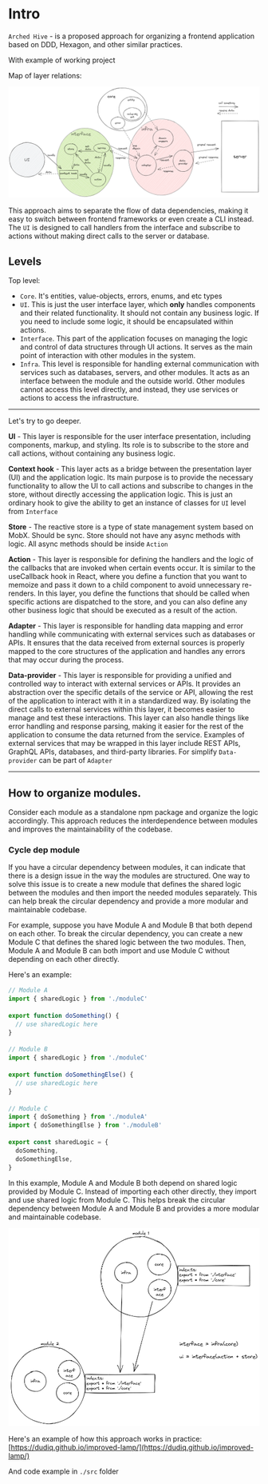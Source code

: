 # Intro

`Arched Hive` - is a proposed approach for organizing a frontend application based on DDD, Hexagon, and other similar practices.

With example of working project

Map of layer relations:

![Scheme](scheme/basic.png 'Basic scheme')

This approach aims to separate the flow of data dependencies, making it easy to switch
between frontend frameworks or even create a CLI instead.
The `UI` is designed to call handlers from the interface and subscribe to actions without
making direct calls to the server or database.

## Levels

Top level:

- `Core`. It's entities, value-objects, errors, enums, and etc types
- `UI`. This is just the user interface layer, which **only** handles components and their related functionality. It should not contain any business logic. If you need to include some logic, it should be encapsulated within actions.
- `Interface`. This part of the application focuses on managing the logic and control of data structures through UI actions. It serves as the main point of interaction with other modules in the system.
- `Infra`. This level is responsible for handling external communication with services such as databases, servers, and other modules. It acts as an interface between the module and the outside world. Other modules cannot access this level directly, and instead, they use services or actions to access the infrastructure.

---

Let's try to go deeper.

**UI** - This layer is responsible for the user interface presentation, including components, markup, and styling.
Its role is to subscribe to the store and call actions, without containing any business logic.

**Context hook** - This layer acts as a bridge between the presentation layer (UI) and the application logic.
Its main purpose is to provide the necessary functionality to allow the UI to call actions and subscribe to changes in the store, without directly accessing the application logic.
This is just an ordinary hook to give the ability to get an instance of classes for `UI` level from `Interface`

**Store** - The reactive store is a type of state management system based on MobX. Should be sync. Store should not have any async methods with logic. All async methods should be inside `Action`

**Action** - This layer is responsible for defining the handlers and the logic of the callbacks that are invoked when certain events occur.
It is similar to the useCallback hook in React, where you define a function that you want to memoize and pass it down to a child component to avoid unnecessary re-renders. In this layer, you define the functions that should be called when specific actions are dispatched to the store, and you can also define any other business logic that should be executed as a result of the action.

**Adapter** - This layer is responsible for handling data mapping and error handling while communicating with external services such as databases or APIs.
It ensures that the data received from external sources is properly mapped to the core structures of the application and handles any errors that may occur during the process.

**Data-provider** - This layer is responsible for providing a unified and controlled way to interact with external services or APIs. It provides an abstraction over the specific details of the service or API, allowing the rest of the application to interact with it in a standardized way.
By isolating the direct calls to external services within this layer, it becomes easier to manage and test these interactions. This layer can also handle things like error handling and response parsing, making it easier for the rest of the application to consume the data returned from the service.
Examples of external services that may be wrapped in this layer include REST APIs, GraphQL APIs, databases, and third-party libraries.
For simplify `Data-provider` can be part of `Adapter`

---

## How to organize modules.

Consider each module as a standalone npm package and organize the logic accordingly.
This approach reduces the interdependence between modules and improves the maintainability of the codebase.

### Cycle dep module

If you have a circular dependency between modules, it can indicate that there is a design issue in the way the modules are structured.
One way to solve this issue is to create a new module that defines the shared logic between the modules and then import the needed modules separately.
This can help break the circular dependency and provide a more modular and maintainable codebase.

For example, suppose you have Module A and Module B that both depend on each other.
To break the circular dependency, you can create a new Module C that defines the shared logic between the two modules.
Then, Module A and Module B can both import and use Module C without depending on each other directly.

Here's an example:

```javascript
// Module A
import { sharedLogic } from './moduleC'

export function doSomething() {
  // use sharedLogic here
}

// Module B
import { sharedLogic } from './moduleC'

export function doSomethingElse() {
  // use sharedLogic here
}

// Module C
import { doSomething } from './moduleA'
import { doSomethingElse } from './moduleB'

export const sharedLogic = {
  doSomething,
  doSomethingElse,
}
```

In this example, Module A and Module B both depend on shared logic provided by Module C. Instead of importing each other directly, they import and use shared logic from Module C.
This helps break the circular dependency between Module A and Module B and provides a more modular and maintainable codebase.

![Scheme](scheme/modules-relation.png 'Modules relation')

Here's an example of how this approach works in practice: [https://dudiq.github.io/improved-lamp/](https://dudiq.github.io/improved-lamp/)

And code example in `./src` folder
